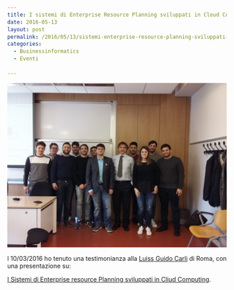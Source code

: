 ```yaml
---
title: I sistemi di Enterprise Resource Planning sviluppati in Cloud Computing
date: 2016-05-13
layout: post
permalink: /2016/05/13/sistemi-enterprise-resource-planning-sviluppati-cloud-computing/
categories:
  - Businessinformatics
  - Eventi
  
---
```


![Marco LUISS](https://raw.githubusercontent.com/marcofromsicily/blog/master/images/marcoluiss.jpg)


l 10/03/2016 ho tenuto una testimonianza alla [Luiss Guido Carli](http://www.luiss.it/) di Roma, con una presentazione su:

[I Sistemi di Enterprise resource Planning sviluppati in Cliud Computing](https://www.slideshare.net/marcofromsicily/i-sistemi-di-enterprise-resource-planning-sviluppati-in-cloud-computing).
